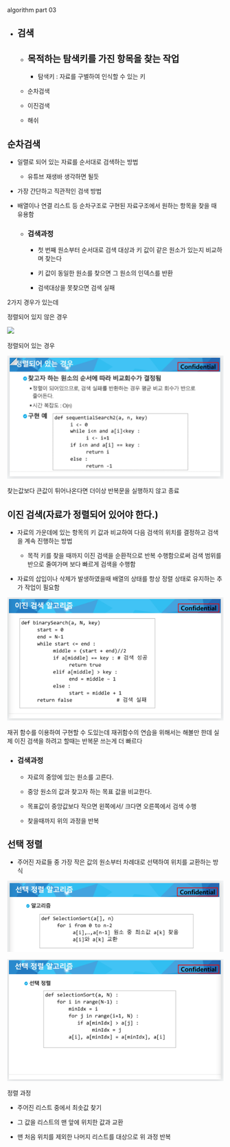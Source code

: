 algorithm part 03

- ## 검색
  
  - ## 목적하는 탐색키를 가진 항목을 찾는 작업
    
    - 탐색키 : 자료를 구별하여 인식할 수 있는 키
  
  - 순차검색
  
  - 이진검색
  
  - 해쉬

## 순차검색

- 일렬로 되어 있는 자료를 순서대로 검색하는 방법
  
  - 유튜브 재생바 생각하면 될듯

- 가장 간단하고 직관적인 검색 방법

- 배열이나 연결 리스트 등 순차구조로 구현된 자료구조에서 원하는 항목을 찾을 때 유용함
  
  - ### 검색과정
    
    - 첫 번째 원소부터 순서대로 검색 대상과 키 값이 같은 원소가 있는지 비교하며 찾는다
    
    - 키 값이 동일한 원소를 찾으면 그 원소의 인덱스를 반환
    
    - 검색대상을 못찾으면 검색 실패

2가지 경우가 있는데

정렬되어 있지 않은 경우

![](C:\Users\SSAFY\AppData\Roaming\marktext\images\2023-02-07-09-24-11-image.png)

정렬되어 있는 경우

![](algorithm_03_assets/2023-02-07-09-25-05-image.png)

찾는값보다 큰값이 튀어나온다면 더이상 반복문을 실행하지 않고 종료

### 

## 이진 검색(자료가 정렬되어 있어야 한다.)

- 자료의 가운데에 있는 항목의 키 값과 비교하여 다음 검색의 위치를 결정하고 검색을 계속 진행하는 방법
  
  - 목적 키를 찾을 때까지 이진 검색을 순환적으로 반복 수행함으로써 검색 범위를 반으로 줄여가며 보다 빠르게 검색을 수행함

- 자료의 삽입이나 삭제가 발생하였을때 배열의 상태를 항상 정렬 상태로 유지하는 추가 작업이 필요함

![](algorithm_03_assets/2023-02-07-09-49-02-image.png)

재귀 함수를 이용하여 구현할 수 도있는데 재귀함수의 연습을 위해서는 해볼만 한데 실제 이진 검색을 하려고 할때는 반복문 쓰는게 더 빠르다

- ### 검색과정
  
  - 자료의 중앙에 있는 원소를 고른다.
  
  - 중앙 원소의 값과 찾고자 하는 목표 값을 비교한다.
  
  - 목표값이 중앙값보다 작으면 왼쪽에서/ 크다면 오른쪽에서 검색 수행
  
  - 찾을때까지 위의 과정을 반복



## 선택 정렬

- 주어진 자료들 중 가장 작은 값의 원소부터 차례대로 선택하여 위치를 교환하는 방식

![](algorithm_03_assets/2023-02-07-10-42-32-image.png)

![](algorithm_03_assets/2023-02-07-10-43-37-image.png)

정렬 과정

- 주어진 리스트 중에서 최솟값 찾기

- 그 값을 리스트의 맨 앞에 위치한 값과 교환

- 맨 처음 위치를 제외한 나머지 리스트를 대상으로 위 과정 반복
